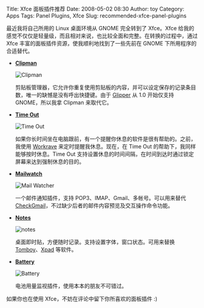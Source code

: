 Title: Xfce 面板插件推荐
Date: 2008-05-02 08:30
Author: toy
Category: Apps
Tags: Panel Plugins, Xfce
Slug: recommended-xfce-panel-plugins

最近我将自己所用的 Linux 桌面环境从 GNOME 完全转到了 Xfce。Xfce
给我的感觉不仅仅是轻量级，而且相对来说，也比较全面和完整。在转换的过程中，通过
Xfce 丰富的面板插件资源，使我顺利地找到了一些先前在 GNOME
下所用程序的合适替代。

-   **[Clipman](http://goodies.xfce.org/projects/panel-plugins/xfce4-clipman-plugin)**

    ![Clipman](http://i.linuxtoy.org/i/2008/05/clipman.png)

    剪贴板管理器，它允许你重复使用剪贴板的内容，并可以设定保存的记录条目数，唯一的缺憾是没有呼出快捷键。由于
    [Glipper](http://linuxtoy.org/archives/glipper.html) 从 1.0
    开始仅支持 GNOME，所以我拿 Clipman 来取代它。

-   **[Time
    Out](http://goodies.xfce.org/projects/panel-plugins/xfce4-time-out-plugin)**

    ![Time Out](http://i.linuxtoy.org/i/2008/05/time-out.png)

    如果你长时间坐在电脑跟前，有一个提醒你休息的软件是很有帮助的。之前，我使用
    [Workrave](http://linuxtoy.org/archives/workrave.html)
    来定时提醒我休息。现在，在 Time Out
    的帮助下，我同样能够按时休息。Time Out
    支持设置休息的时间间隔，在时间到达时通过锁定屏幕来达到强制休息的目的。

-   **[Mailwatch](http://spuriousinterrupt.org/projects/mailwatch)**

    ![Mail Watcher](http://i.linuxtoy.org/i/2008/05/mailwatcher.png)

    一个邮件通知插件，支持 POP3、IMAP、Gmail、多帐号。可以用来替代
    [CheckGmail](http://linuxtoy.org/archives/checkgmail.html)，不过缺少后者的邮件内容预览及交互操作命令功能。

-   **[Notes](http://goodies.xfce.org/projects/panel-plugins/xfce4-notes-plugin)**

    ![notes](http://i.linuxtoy.org/i/2008/05/notes.png)

    桌面即时贴，方便随时记录。支持设置字体，窗口状态。可用来替换
    [Tomboy](http://linuxtoy.org/archives/tomboy.html)、[Xpad](http://linuxtoy.org/archives/xpad_howto.html)
    等软件。

-   **[Battery](http://goodies.xfce.org/projects/panel-plugins/xfce4-battery-plugin)**

    ![Battery](http://i.linuxtoy.org/i/2008/05/battery.png)

    电池用量监视插件，使用本本的朋友不可错过。

如果你也在使用 Xfce，不妨在评论中留下你所喜欢的面板插件 :)
